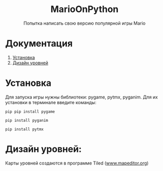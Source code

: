 <div align="center">

# MarioOnPython

Попытка написать свою версию популярной игры Mario

</div>


Документация
===============================================================================
1. [Установка](#installation)
2. [Дизайн уровней](#level-design)


Установка
===============================================================================
Для запуска игры нужны библиотеки: pygame, pytmx, pyganim. Для их установки в терминале введите команды:

    pip pip install pygame
    
    pip install pyganim
    
    pip install pytmx
    
Дизайн уровней:
===============================================================================
Карты уровней создаются в программе Tiled (www.mapeditor.org)







